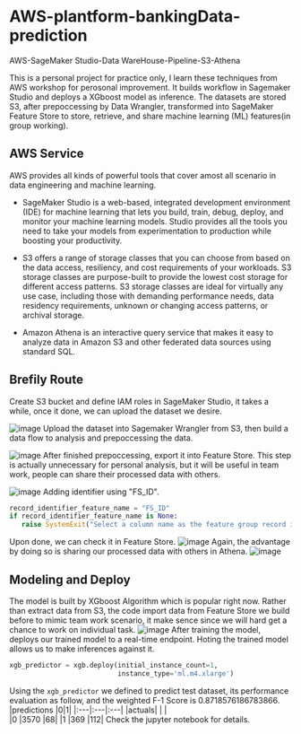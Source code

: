 # AWS-plantform-bankingData-prediction
AWS-SageMaker Studio-Data WareHouse-Pipeline-S3-Athena

This is a personal project for practice only, I learn these techniques from AWS workshop for perosonal improvement. It builds workflow in Sagemaker Studio and deploys a XGboost model as inference. The datasets are stored S3, after prepoccessing by Data Wrangler, transformed into SageMaker Feature Store to store, retrieve, and share machine learning (ML) features(in group working).
## AWS Service
AWS provides all kinds of powerful tools that cover amost all scenario in data engineering and machine learning.

* SageMaker Studio is a web-based, integrated development environment (IDE) for machine learning that lets you build, train, debug, deploy, and monitor your machine learning models. Studio provides all the tools you need to take your models from experimentation to production while boosting your productivity.

* S3 offers a range of storage classes that you can choose from based on the data access, resiliency, and cost requirements of your workloads. S3 storage classes are purpose-built to provide the lowest cost storage for different access patterns. S3 storage classes are ideal for virtually any use case, including those with demanding performance needs, data residency requirements, unknown or changing access patterns, or archival storage.
* Amazon Athena is an interactive query service that makes it easy to analyze data in Amazon S3 and other federated data sources using standard SQL.
## Brefily Route
Create S3 bucket and define IAM roles in SageMaker Studio, it takes a while, once it done, we can upload the dataset we desire.

![image](https://user-images.githubusercontent.com/64514218/159199323-5b3aae90-8784-4c2c-b7cb-1adc223a119e.png)
Upload the dataset into Sagemaker Wrangler from S3, then build a data flow to analysis and prepoccessing the data.

![image](https://user-images.githubusercontent.com/64514218/159200135-096e954e-253f-41f0-afa9-97ea797d2684.png)
After finished prepoccessing, export it into Feature Store. This step is actually unnecessary for personal analysis, but it will be useful in team work, people can share their processed data with others.

![image](https://user-images.githubusercontent.com/64514218/159200246-f19afa88-c913-448d-b71c-5a779b11b01b.png)
Adding identifier using "FS_ID".
``` Python
record_identifier_feature_name = "FS_ID"
if record_identifier_feature_name is None:
   raise SystemExit("Select a column name as the feature group record identifier.")
```
Upon done, we can check it in Feature Store.
![image](https://user-images.githubusercontent.com/64514218/159200908-41b2c825-c0c5-4cb2-b1a6-42a4734f3ad4.png)
Again, the advantage by doing so is sharing our processed data with others in Athena.
![image](https://user-images.githubusercontent.com/64514218/159201034-23237b51-e555-4bb2-a9c9-9bc6f0a7b7ee.png)
## Modeling and Deploy

The model is built by XGboost Algorithm which is popular right now. Rather than extract data from S3, the code import data from Feature Store we build before to mimic team work scenario, it make sence since we will hard get a chance to work on individual task.
![image](https://user-images.githubusercontent.com/64514218/159201656-1d71033c-13db-49af-a1e2-2ca7c080fd66.png)
After training the model, deploys our trained model to a real-time endpoint. Hoting the trained model allows us to make inferences against it. 
```Python
xgb_predictor = xgb.deploy(initial_instance_count=1,
                           instance_type='ml.m4.xlarge') 
```                         
Using the ```xgb_predictor``` we defined to predict test dataset, its performance evaluation as follow, and the weighted F-1 Score is 0.8718576186783866.
|predictions	|0|1|
|:---|:---|:---|
|actuals| |	|	
|0	|3570	|68|
|1	|369	|112|
Check the jupyter notebook for details.


